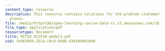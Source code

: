 ```yaml
---
content_type: resource
description: This resource contains solutions for the problem statements related to
  planes.
file: /media/https%3A/open-learning-course-data-rc.s3.amazonaws.com/18-022-calculus-of-several-variables-fall-2010/fe563694251ac8c46dd643d18d463d40_MIT18_022F10_model3.pdf
file_type: application/pdf
resourcetype: Document
title: MIT18_022F10_model3.pdf
uid: fe563694-251a-c8c4-6dd6-43d18d463d40
---
```

